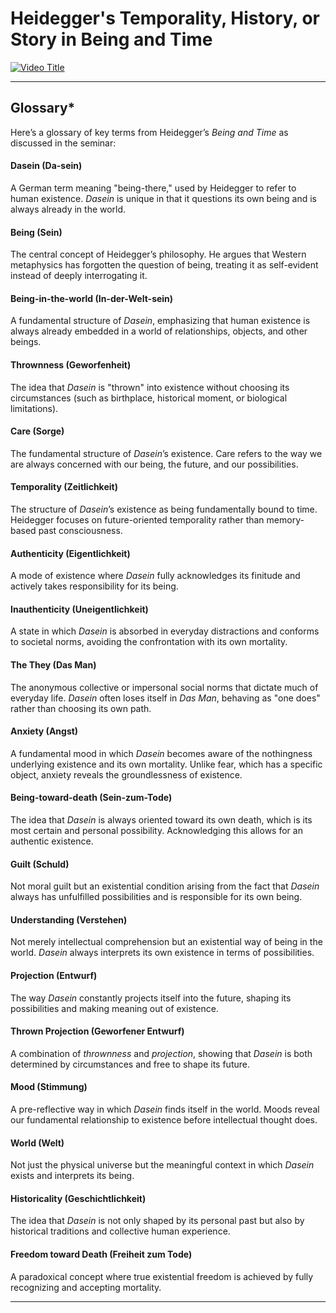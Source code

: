 # Heidegger's Temporality, History, or Story in Being and Time

[![Video Title](https://i9.ytimg.com/vi/fjL2_Y25XDE/mqdefault.jpg?v=67e05cc0&sqp=CJDwtr8G&rs=AOn4CLAa50lG6VUyiFSr3weF1v-vgH_RFg)](https://www.youtube.com/live/fjL2_Y25XDE?si=uoPbONZAEQlFsxNY)


---

## **Glossary***  
Here’s a glossary of key terms from Heidegger’s *Being and Time* as discussed in the seminar: 

#### **Dasein (Da-sein)**
A German term meaning "being-there," used by Heidegger to refer to human existence. *Dasein* is unique in that it questions its own being and is always already in the world.  

#### **Being (Sein)**
The central concept of Heidegger’s philosophy. He argues that Western metaphysics has forgotten the question of being, treating it as self-evident instead of deeply interrogating it.  

#### **Being-in-the-world (In-der-Welt-sein)**
A fundamental structure of *Dasein*, emphasizing that human existence is always already embedded in a world of relationships, objects, and other beings.  

#### **Thrownness (Geworfenheit)**
The idea that *Dasein* is "thrown" into existence without choosing its circumstances (such as birthplace, historical moment, or biological limitations).  

#### **Care (Sorge)**
The fundamental structure of *Dasein*’s existence. Care refers to the way we are always concerned with our being, the future, and our possibilities.  

#### **Temporality (Zeitlichkeit)**
The structure of *Dasein*’s existence as being fundamentally bound to time. Heidegger focuses on future-oriented temporality rather than memory-based past consciousness.  

#### **Authenticity (Eigentlichkeit)**
A mode of existence where *Dasein* fully acknowledges its finitude and actively takes responsibility for its being.  

#### **Inauthenticity (Uneigentlichkeit)**
A state in which *Dasein* is absorbed in everyday distractions and conforms to societal norms, avoiding the confrontation with its own mortality.  

#### **The They (Das Man)**
The anonymous collective or impersonal social norms that dictate much of everyday life. *Dasein* often loses itself in *Das Man*, behaving as "one does" rather than choosing its own path.  

#### **Anxiety (Angst)**
A fundamental mood in which *Dasein* becomes aware of the nothingness underlying existence and its own mortality. Unlike fear, which has a specific object, anxiety reveals the groundlessness of existence.  

#### **Being-toward-death (Sein-zum-Tode)**
The idea that *Dasein* is always oriented toward its own death, which is its most certain and personal possibility. Acknowledging this allows for an authentic existence.  

#### **Guilt (Schuld)**
Not moral guilt but an existential condition arising from the fact that *Dasein* always has unfulfilled possibilities and is responsible for its own being.  

#### **Understanding (Verstehen)**
Not merely intellectual comprehension but an existential way of being in the world. *Dasein* always interprets its own existence in terms of possibilities.  

#### **Projection (Entwurf)**
The way *Dasein* constantly projects itself into the future, shaping its possibilities and making meaning out of existence.  

#### **Thrown Projection (Geworfener Entwurf)**
A combination of *thrownness* and *projection*, showing that *Dasein* is both determined by circumstances and free to shape its future.  

#### **Mood (Stimmung)**
A pre-reflective way in which *Dasein* finds itself in the world. Moods reveal our fundamental relationship to existence before intellectual thought does.  

#### **World (Welt)**
Not just the physical universe but the meaningful context in which *Dasein* exists and interprets its being.  

#### **Historicality (Geschichtlichkeit)**
The idea that *Dasein* is not only shaped by its personal past but also by historical traditions and collective human experience.  

#### **Freedom toward Death (Freiheit zum Tode)**
A paradoxical concept where true existential freedom is achieved by fully recognizing and accepting mortality.  

---



